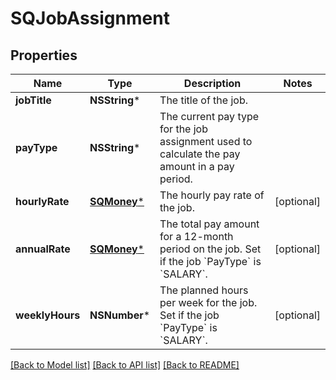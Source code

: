 # SQJobAssignment

## Properties
Name | Type | Description | Notes
------------ | ------------- | ------------- | -------------
**jobTitle** | **NSString*** | The title of the job. | 
**payType** | **NSString*** | The current pay type for the job assignment used to calculate the pay amount in a pay period. | 
**hourlyRate** | [**SQMoney***](SQMoney.md) | The hourly pay rate of the job. | [optional] 
**annualRate** | [**SQMoney***](SQMoney.md) | The total pay amount for a 12-month period on the job. Set if the job &#x60;PayType&#x60; is &#x60;SALARY&#x60;. | [optional] 
**weeklyHours** | **NSNumber*** | The planned hours per week for the job. Set if the job &#x60;PayType&#x60; is &#x60;SALARY&#x60;. | [optional] 

[[Back to Model list]](../README.md#documentation-for-models) [[Back to API list]](../README.md#documentation-for-api-endpoints) [[Back to README]](../README.md)



